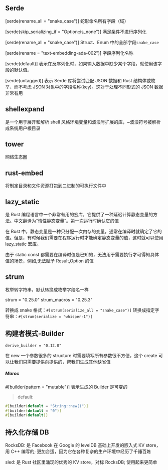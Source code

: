 ## Serde

[serde(rename_all = "snake_case")] 蛇形命名所有字段（域）

[serde(skip_serializing_if = "Option::is_none")] 满足条件不进行序列化

[serde(rename_all = "snake_case")] Struct、Enum 中的全部字段`snake_case`

[serde(rename = "text-embedding-ada-002")] 字段序列化名称

[serde(default)] 表示在反序列化时，如果输入数据中缺少某个字段，就使用该字段的默认值。

[serde(untagged)] 表示 Serde 库将尝试匹配 JSON 数据和 Rust 结构体或枚举，而不考虑 JSON 对象中的字段名称(key)。这对于处理不同形式的 JSON 数据非常有用

## shellexpand

是一个用于展开和解析 shell 风格环境变量和波浪号扩展的库，~波浪符号被解析成系统用户根目录

## tower

网络生态圈

## rust-embed

将制定目录和文件资源打包到二进制的可执行文件中

## lazy_static

是 Rust 编程语言中一个非常有用的宏库，它提供了一种延迟计算静态变量的方法。中文翻译为“惰性静态变量”。第一次运行时确认它的值

在 Rust 中，静态变量是一种只分配一次内存的变量，通常在编译时就确定了它的值。但是，有时候我们需要在程序运行时才能确定静态变量的值，这时就可以使用 lazy_static 宏库。

由于 static const 都需要在编译时值是已知的，无法用于需要执行才可得知具体值的场景，例如,无法赋予 Result,Option 的值

## strum

枚举转字符串，默认转换成枚举字段名一样

strum = "0.25.0"
strum_macros = "0.25.3"

转换成 snake 格式：`#[strum(serialize_all = "snake_case")]`
转换成指定字符串：`#[strum(serialize = "whisper-1")]`

## 构建者模式-Builder

`derive_builder = "0.12.0"`

在 new 一个参数很多的 structure 时需要填写所有参数很不方便，这个 create 可以让我们只需要提供向提供的，帮我们生成其他缺省值

##### Maroc

#[builder(pattern = "mutable")] 表示生成的 Builder 是可变的

> default:

```rs
#[builder(default = "String::new()")]
#[builder(default = "0")]
#[builder(default)]
```

## 持久化存储 DB

RocksDB: 是 Facebook 在 Google 的 levelDB 基础上开发的嵌入式 KV store，用 C++ 编写的; 更加合适，因为它在各种复杂的生产环境中经历了千锤百炼

sled: 是 Rust 社区里涌现的优秀的 KV store，对标 RocksDB; 使用起来更简单
